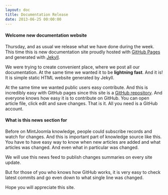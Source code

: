```yaml
---
layout: doc
title: Documentation Release
date: 2013-06-25 00:00:00
---
```


#### Welcome new documentation website

Thursday, and as usual we release what we have done during the week. This time this is new documentation site proudly hosted with [GitHub Pages](http://pages.github.com/) and generated with [Jekyll](http://jekyllrb.com/).

We were trying to create convenient place, where we post all our documentation. At the same time we wanted it to be **lightning fast**. And it is! It is simple static HTML website generated by Jekyll.

At the same time we wanted public users easy contribute. And this is incredibly easy with GitHub pages since this site is a [GitHub repository](https://github.com/MintJoomla/MintJoomla.github.io). And everyone knows how easy it is to contribute on GitHub. You can open article file, click edit and save changes. That is it. All you need is a GitHub account.

#### What is this news section for

Before on MintJoomla knowledge, people could subscribe records and watch for changes. And this is important part of knowledge source like this. You have to have easy way to know when new articles are added and what articles was changed. And even what in particular was changed.

We will use this news feed to publish changes summaries on every site update.

But for those of you who knows how GitHub works, it is very easy to check latest commits and go even down to what single line was changed.

Hope you will appreciate this site.
